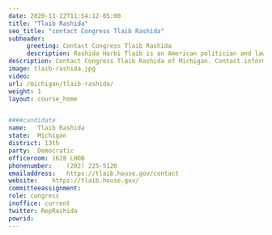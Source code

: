 ```yaml
---
date: 2020-11-22T11:54:12-05:00
title: "Tlaib Rashida"
seo_title: "contact Congress Tlaib Rashida"
subheader:
     greeting: Contact Congress Tlaib Rashida 
     description: Rashida Harbi Tlaib is an American politician and lawyer serving as the U.S. Representative for Michigan's 13th congressional district since 2019. The district includes the western half of Detroit, along with several of its western suburbs and much of the Downriver area.
description: Contact Congress Tlaib Rashida of Michigan. Contact information for Tlaib Rashida includes email address, phone number, and mailing address.
image: tlaib-rashida.jpg
video: 
url: /michigan/tlaib-rashida/
weight: 1
layout: course_home


####candidate
name:	Tlaib Rashida
state:	Michigan
district: 13th
party:	Democratic
officeroom:	1628 LHOB
phonenumber:	(202) 225-5126
emailaddress:	https://tlaib.house.gov/contact
website:	https://tlaib.house.gov/
committeeassignment: 
role: congress
inoffice: current
twitter: RepRashida
powrid: 
---
```


